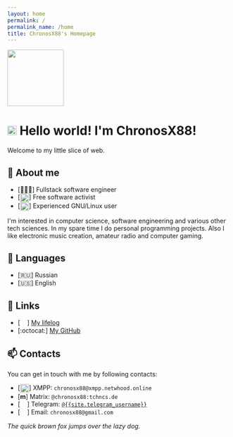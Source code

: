 ```yaml
---
layout: home
permalink: /
permalink_name: /home
title: ChronosX88's Homepage
---
```


<img src="{{ '/assets/avatar.jpg' | relative_url }}" width="128px">

# <img src="{{ '/assets/earth.gif' | relative_url }}" width="21px"> Hello world! I'm ChronosX88!

Welcome to my little slice of web.

## 📜 About me
- [👨🏽‍💻] Fullstack software engineer   
- [<img src="{{ '/assets/open-source.png' | relative_url }}" width="20px" style="vertical-align: middle;">] Free software activist   
- [<img src="{{ '/assets/linux.png' | relative_url }}" width="20px" style="vertical-align: middle;">] Experienced GNU/Linux user  

I'm interested in computer science, software engineering and various other tech sciences. In my spare time I do personal programming projects. Also I like electronic music creation, amateur radio and computer gaming.


## 💬 Languages

- [🇷🇺] Russian
- [🇺🇸] English

## 📎 Links

- [<img src="{{ '/assets/mastodon_icon.png' | relative_url }}" width="16wv" style="vertical-align: middle;">] [My lifelog]({{site.mastodon_url}})
- [:octocat:] [My GitHub](https://github.com/{{site.github_username}})

## 📫 Contacts

You can get in touch with me by following contacts:
- [<img src="{{ '/assets/xmpp_icon.png' | relative_url }}" width="20px" style="vertical-align: middle;">] XMPP: `chronosx88@xmpp.netwhood.online`  
- [**m**] Matrix: `@chronosx88:tchncs.de`
- [<img src="{{ '/assets/telegram_icon.png' | relative_url }}" width="16wv" style="vertical-align: middle;">] Telegram: [`@{{site.telegram_username}}`](https://t.me/{{site.telegram_username}})
- [<img src="{{ '/assets/email_icon.png' | relative_url }}" width="16wv" style="vertical-align: middle;">] Email: `chronosx88@gmail.com`

*The quick brown fox jumps over the lazy dog.*
